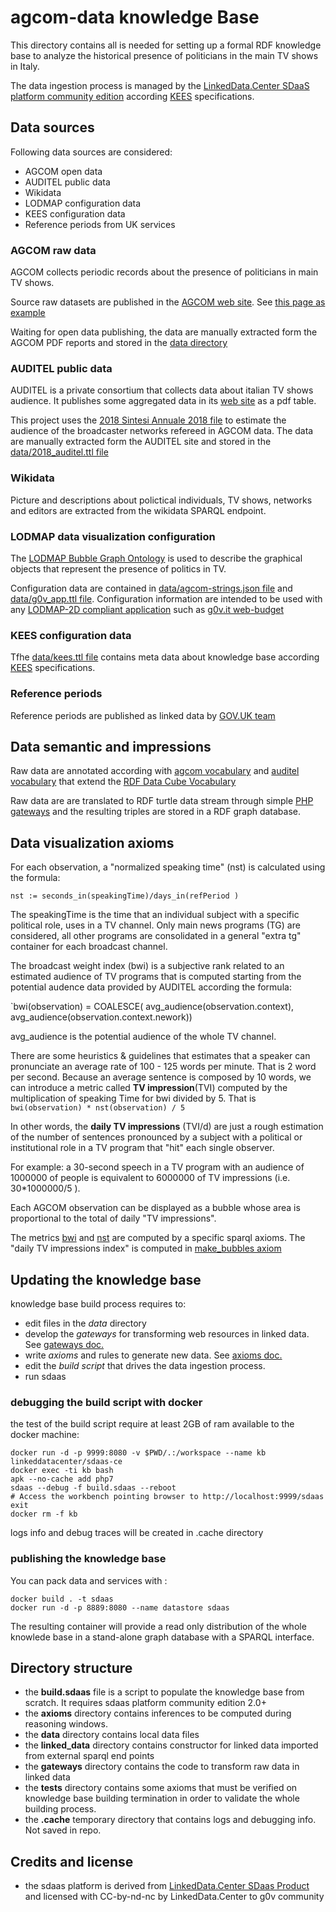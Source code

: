 # agcom-data knowledge Base

This directory contains all is needed for setting up a formal RDF knowledge base to analyze 
the historical presence of politicians in the main TV shows in Italy.

The data ingestion process is managed by the [LinkedData.Center SDaaS platform community edition](https://github.com/linkeddatacenter/sdaas-ce) according [KEES](http://linkeddata.center/kees) specifications. 

## Data sources

Following data sources are considered:

- AGCOM open data 
- AUDITEL public data
- Wikidata
- LODMAP configuration data
- KEES configuration data
- Reference periods from UK services


### AGCOM raw data

AGCOM collects periodic records about the presence of politicians in main TV shows.

Source raw datasets are published in the [AGCOM web site](https://www.agcom.it/).
See [this page as example](https://www.agcom.it/documentazione/documento?p_p_auth=fLw7zRht&p_p_id=101_INSTANCE_ls3TZlzsK0hm&p_p_lifecycle=0&p_p_col_id=column-1&p_p_col_count=1&_101_INSTANCE_ls3TZlzsK0hm_struts_action=%2Fasset_publisher%2Fview_content&_101_INSTANCE_ls3TZlzsK0hm_assetEntryId=14262570&_101_INSTANCE_ls3TZlzsK0hm_type=document)

Waiting for open data publishing, the data are manually extracted form the AGCOM PDF reports and stored in the  [data directory](data)

### AUDITEL public data

AUDITEL is a private consortium that collects data about italian TV shows audience. It publishes some
aggregated data in its [web site](http://www.auditel.it/dati/) as a pdf table.

This project uses the  [2018 Sintesi Annuale 2018 file](http://www.auditel.it/media/filer_public/40/ad/40ad8125-d438-4dc9-af36-19c5320e436f/sintesi_annuale_2018.pdf)
to estimate the audience of the broadcaster networks refereed in AGCOM data. The data are manually extracted 
form the AUDITEL site and stored in the  [data/2018_auditel.ttl file](data/2018_auditel.ttl)

### Wikidata 

Picture and descriptions about polictical individuals, TV shows, networks and editors are extracted from the wikidata SPARQL endpoint.

### LODMAP data visualization configuration

The [LODMAP Bubble Graph Ontology](https://github.com/linkeddatacenter/LODMAP-ontologies/tree/master/v1/bgo) 
is used to describe the graphical objects that represent the presence of politics in TV.
  
Configuration data are contained in [data/agcom-strings.json file](data/agcom-strings.json) and  [data/g0v_app.ttl file](data/0v_app.ttl). Configuration information are intended to be used with any [LODMAP-2D compliant application](https://it.linkeddata.center/p/lodmap2d) such as [g0v.it web-budget](https://github.com/g0v-it/web-budget)

### KEES configuration data

Tfhe [data/kees.ttl file](data/kees.ttl) contains meta data about knowledge base according [KEES](http://linkeddata.center/kees) specifications. 

### Reference periods

Reference periods are published as linked data by [GOV.UK team](http://reference.data.gov.uk/)


## Data semantic and impressions

Raw data are annotated according with [agcom vocabulary](https://g0v-it.github.io/ontologies/agcom) 
and [auditel vocabulary](https://g0v-it.github.io/ontologies/auditel)  that extend 
the [RDF Data Cube Vocabulary](https://www.w3.org/TR/vocab-data-cube/) 

Raw data are are translated to RDF turtle data stream through simple [PHP gateways](gateways) and
the resulting triples are stored in a RDF graph database.

##  Data visualization axioms

For each observation, a "normalized speaking time" (nst) is calculated using the formula:

`nst := seconds_in(speakingTime)/days_in(refPeriod )` 

The speakingTime is the time that an individual subject with a specific political role, uses in a TV channel.
Only main news programs (TG) are considered, all other programs are consolidated in a general "extra tg" container for each broadcast channel.


The broadcast weight index (bwi) is a subjective rank related to an estimated audience of TV programs 
that is computed starting from the potential audence data provided by AUDITEL according the formula:

`bwi(observation) = COALESCE( avg_audience(observation.context), avg_audience(observation.context.nework))

avg_audience is the potential audience of the whole TV channel.

There are some heuristics & guidelines that estimates that a speaker can pronunciate
an average rate of 100 - 125 words per minute. That is 2 word per second. Because an average sentence is composed by
10 words, we can introduce a metric called **TV impression**(TVI) computed by the multiplication of speaking Time for bwi divided by 5. That is `bwi(observation) * nst(observation) / 5`
 
In other words, the  **daily TV impressions** (TVI/d) are just a rough estimation of the number of
sentences pronounced by a subject with a political or institutional role in a TV program 
that "hit" each single observer.

For example: a 30-second speech in a TV program with an audience of 1000000 of people is 
equivalent to 6000000 of TV impressions (i.e. 30*1000000/5 ).


Each AGCOM observation can be displayed as a bubble whose area is proportional to the total of daily "TV impressions".

The metrics [bwi](axioms/025_compute_bwi.sparql_update) and [nst](axioms/024_compute_nst.sparql_update)
are computed by a specific sparql axioms.
The "daily TV impressions index" is computed in [make_bubbles axiom](axioms/030_make_bubbles.sparql_update) 



## Updating the knowledge base

knowledge base build process requires to:

- edit files in the *data* directory
- develop the *gateways* for transforming web resources in linked data. See [gateways doc.](gateways/README.md)
- write *axioms* and rules to generate new data. See [axioms doc.](axioms/README.md)
- edit the *build script* that drives the data ingestion process.
- run sdaas

### debugging the build script with docker

the test of the build script require at least 2GB of ram available to the docker machine:

```
docker run -d -p 9999:8080 -v $PWD/.:/workspace --name kb linkeddatacenter/sdaas-ce
docker exec -ti kb bash
apk --no-cache add php7
sdaas --debug -f build.sdaas --reboot
# Access the workbench pointing browser to http://localhost:9999/sdaas
exit
docker rm -f kb
```

logs info and debug traces will be created in .cache directory


 
### publishing  the knowledge base

You can pack data and services with :

```
docker build . -t sdaas
docker run -d -p 8889:8080 --name datastore sdaas
```

The resulting container will provide a read only distribution of the whole knowlede base in a stand-alone graph database with a SPARQL interface.


## Directory structure

- the **build.sdaas** file is a script to populate the knowledge base from scratch. It requires sdaas platform community edition 2.0+
- the **axioms** directory contains inferences to be computed during reasoning windows.
- the **data** directory contains local data files
- the **linked_data** directory contains constructor for linked data imported from external sparql end points
- the **gateways** directory contains the code to transform raw data in linked data
- the **tests** directory contains some axioms that must be verified on knowledge base building termination
  in order to validate the whole building process.
- the **.cache** temporary directory that contains logs and debugging info. Not saved in repo.


## Credits and license

- the sdaas platform is derived from [LinkedData.Center SDaas Product](https://it.linkeddata.center/p/sdaas) and licensed with CC-by-nd-nc by LinkedData.Center to g0v community
